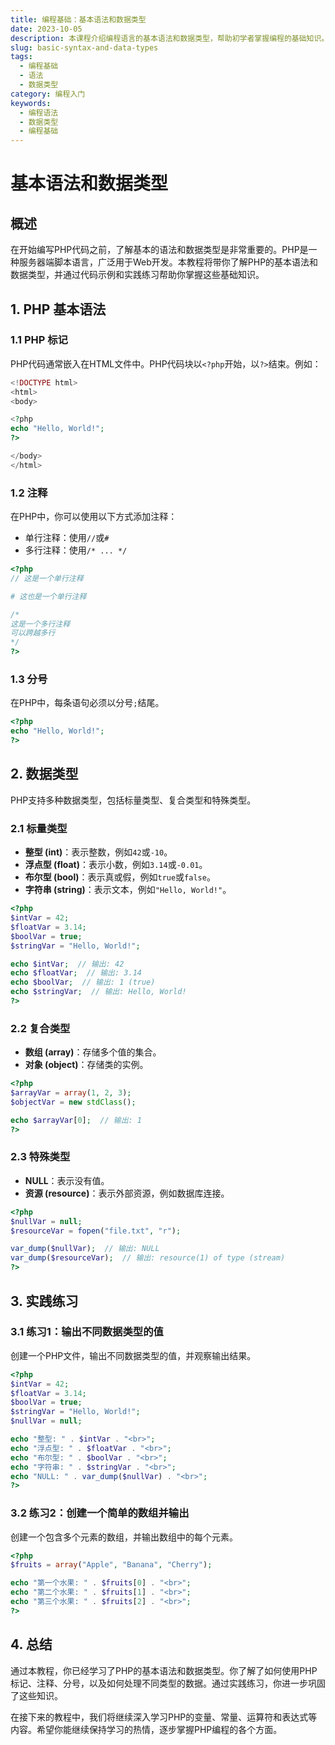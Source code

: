```yaml
---
title: 编程基础：基本语法和数据类型
date: 2023-10-05
description: 本课程介绍编程语言的基本语法和数据类型，帮助初学者掌握编程的基础知识。
slug: basic-syntax-and-data-types
tags:
  - 编程基础
  - 语法
  - 数据类型
category: 编程入门
keywords:
  - 编程语法
  - 数据类型
  - 编程基础
---
```


# 基本语法和数据类型

## 概述

在开始编写PHP代码之前，了解基本的语法和数据类型是非常重要的。PHP是一种服务器端脚本语言，广泛用于Web开发。本教程将带你了解PHP的基本语法和数据类型，并通过代码示例和实践练习帮助你掌握这些基础知识。

## 1. PHP 基本语法

### 1.1 PHP 标记

PHP代码通常嵌入在HTML文件中。PHP代码块以`<?php`开始，以`?>`结束。例如：

```php
<!DOCTYPE html>
<html>
<body>

<?php
echo "Hello, World!";
?>

</body>
</html>
```

### 1.2 注释

在PHP中，你可以使用以下方式添加注释：

- 单行注释：使用`//`或`#`
- 多行注释：使用`/* ... */`

```php
<?php
// 这是一个单行注释

# 这也是一个单行注释

/*
这是一个多行注释
可以跨越多行
*/
?>
```

### 1.3 分号

在PHP中，每条语句必须以分号`;`结尾。

```php
<?php
echo "Hello, World!";
?>
```

## 2. 数据类型

PHP支持多种数据类型，包括标量类型、复合类型和特殊类型。

### 2.1 标量类型

- **整型 (int)**：表示整数，例如`42`或`-10`。
- **浮点型 (float)**：表示小数，例如`3.14`或`-0.01`。
- **布尔型 (bool)**：表示真或假，例如`true`或`false`。
- **字符串 (string)**：表示文本，例如`"Hello, World!"`。

```php
<?php
$intVar = 42;
$floatVar = 3.14;
$boolVar = true;
$stringVar = "Hello, World!";

echo $intVar;  // 输出: 42
echo $floatVar;  // 输出: 3.14
echo $boolVar;  // 输出: 1 (true)
echo $stringVar;  // 输出: Hello, World!
?>
```

### 2.2 复合类型

- **数组 (array)**：存储多个值的集合。
- **对象 (object)**：存储类的实例。

```php
<?php
$arrayVar = array(1, 2, 3);
$objectVar = new stdClass();

echo $arrayVar[0];  // 输出: 1
?>
```

### 2.3 特殊类型

- **NULL**：表示没有值。
- **资源 (resource)**：表示外部资源，例如数据库连接。

```php
<?php
$nullVar = null;
$resourceVar = fopen("file.txt", "r");

var_dump($nullVar);  // 输出: NULL
var_dump($resourceVar);  // 输出: resource(1) of type (stream)
?>
```

## 3. 实践练习

### 3.1 练习1：输出不同数据类型的值

创建一个PHP文件，输出不同数据类型的值，并观察输出结果。

```php
<?php
$intVar = 42;
$floatVar = 3.14;
$boolVar = true;
$stringVar = "Hello, World!";
$nullVar = null;

echo "整型: " . $intVar . "<br>";
echo "浮点型: " . $floatVar . "<br>";
echo "布尔型: " . $boolVar . "<br>";
echo "字符串: " . $stringVar . "<br>";
echo "NULL: " . var_dump($nullVar) . "<br>";
?>
```

### 3.2 练习2：创建一个简单的数组并输出

创建一个包含多个元素的数组，并输出数组中的每个元素。

```php
<?php
$fruits = array("Apple", "Banana", "Cherry");

echo "第一个水果: " . $fruits[0] . "<br>";
echo "第二个水果: " . $fruits[1] . "<br>";
echo "第三个水果: " . $fruits[2] . "<br>";
?>
```

## 4. 总结

通过本教程，你已经学习了PHP的基本语法和数据类型。你了解了如何使用PHP标记、注释、分号，以及如何处理不同类型的数据。通过实践练习，你进一步巩固了这些知识。

在接下来的教程中，我们将继续深入学习PHP的变量、常量、运算符和表达式等内容。希望你能继续保持学习的热情，逐步掌握PHP编程的各个方面。